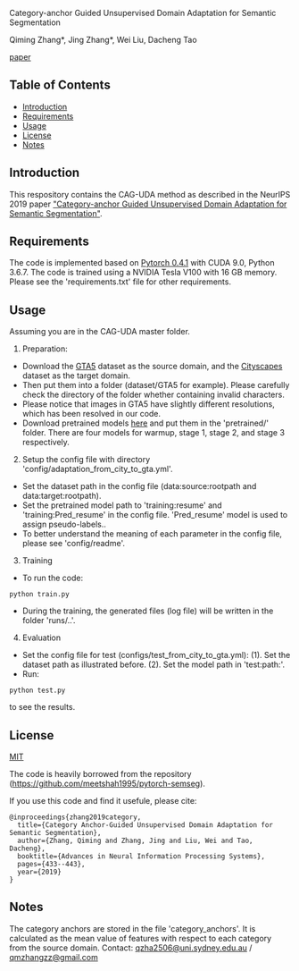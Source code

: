 Category-anchor Guided Unsupervised Domain Adaptation for Semantic Segmentation

Qiming Zhang*, Jing Zhang*, Wei Liu, Dacheng Tao

[paper](https://arxiv.org/abs/1910.13049)


## Table of Contents

- [Introduction](#introduction)
- [Requirements](#requirements)
- [Usage](#usage)
- [License](#license)
- [Notes](#note)

## Introduction

This respository contains the CAG-UDA method as described in the NeurIPS 2019 paper ["Category-anchor Guided Unsupervised Domain Adaptation for Semantic Segmentation"](https://arxiv.org/abs/1910.13049).

## Requirements

The code is implemented based on [Pytorch 0.4.1](https://pytorch.org/) with CUDA 9.0, Python 3.6.7. The code is trained using a NVIDIA Tesla V100 with 16 GB memory. Please see the 'requirements.txt' file for other requirements.

## Usage

Assuming you are in the CAG-UDA master folder.

1. Preparation:
* Download the [GTA5](https://download.visinf.tu-darmstadt.de/data/from_games/) dataset as the source domain, and the [Cityscapes](https://www.cityscapes-dataset.com/) dataset as the target domain.
* Then put them into a folder (dataset/GTA5 for example). Please carefully check the directory of the folder whether containing invalid characters.
* Please notice that images in GTA5 have slightly different resolutions, which has been resolved in our code.
* Download pretrained models [here](https://www.dropbox.com/sh/ysnwdj70l3t4hxu/AADPx3ecwAlv4syrKDAIS7vpa?dl=0) and put them in the 'pretrained/' folder. There are four models for warmup, stage 1, stage 2, and stage 3 respectively.

2. Setup the config file with directory 'config/adaptation_from_city_to_gta.yml'.
* Set the dataset path in the config file (data:source:rootpath and data:target:rootpath).
* Set the pretrained model path to 'training:resume' and 'training:Pred_resume' in the config file. 'Pred_resume' model is used to assign pseudo-labels..
* To better understand the meaning of each parameter in the config file, please see 'config/readme'.

3. Training
* To run the code:
~~~~
python train.py
~~~~
* During the training, the generated files (log file) will be written in the folder 'runs/..'.

4. Evaluation
* Set the config file for test (configs/test_from_city_to_gta.yml):
    (1). Set the dataset path as illustrated before.
    (2). Set the model path in 'test:path:'.
* Run:
~~~~
python test.py
~~~~
to see the results.
<!-- 
to train the neural network from GTA5 to Cityscapes:
    config file: config/adaptation_from_city_to_gta.yml
    1. set the dataset path in the config file (data:source:rootpath, 'dataset/GTA5' for example)
    2. set the model path to 'training:resume' and 'training:Pred_resume' in the config file (pretrained/from_gta5_to_cityscapes_on_deeplab101_best_model_warmup.pkl for example as training from warmup)
    3. run 'train.py'

to evaluate the model on Cityscapes validation set:
    config file: config/test_from_city_to_gta.yml
    1. set the dataset path in the config file (data:source:rootpath)
    2. set the model path in the config file (test:path)
    2. run 'test.py' -->




## License

[MIT](LICENSE)

The code is heavily borrowed from the repository (https://github.com/meetshah1995/pytorch-semseg).

If you use this code and find it usefule, please cite:
~~~~
@inproceedings{zhang2019category,
  title={Category Anchor-Guided Unsupervised Domain Adaptation for Semantic Segmentation},
  author={Zhang, Qiming and Zhang, Jing and Liu, Wei and Tao, Dacheng},
  booktitle={Advances in Neural Information Processing Systems},
  pages={433--443},
  year={2019}
}
~~~~

## Notes
The category anchors are stored in the file 'category_anchors'. It is calculated as the mean value of features with respect to each category from the source domain.
Contact: qzha2506@uni.sydney.edu.au / qmzhangzz@gmail.com